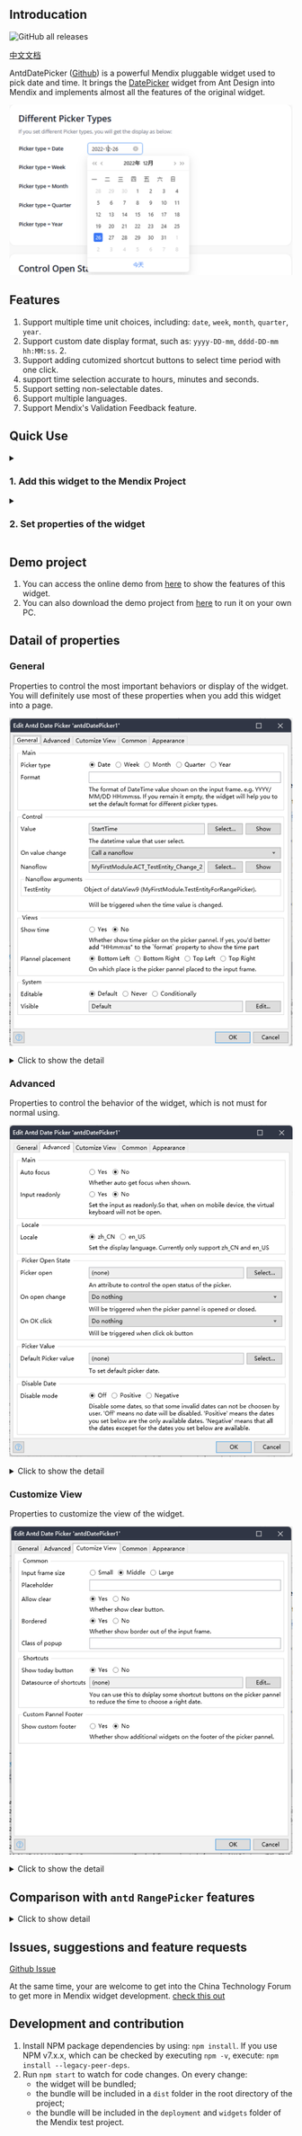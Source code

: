 ## Introducation
![GitHub all releases](https://img.shields.io/github/downloads/zjh1943/mendix-antd-date-picker/total?style=social)

[中文文档](./README-CN.md)  

AntdDatePicker ([Github](https://github.com/zjh1943/mendix-antd-date-picker)) is a powerful Mendix pluggable widget used to pick date and time. It brings the [DatePicker](https://ant.design/components/date-picker-cn#rangepicker) widget from Ant Design into Mendix and implements almost all the features of the original widget.

![antd date picker](./doc/DatePicker.png)

## Features
1. Support multiple time unit choices, including: `date`, `week`, `month`, `quarter`, `year`.
2. Support custom date display format, such as: `yyyy-DD-mm`, `dddd-DD-mm hh:MM:ss`. 2.
2. Support adding cutomized shortcut buttons to select time period with one click.
3. support time selection accurate to hours, minutes and seconds.
4. Support setting non-selectable dates. 
5. Support multiple languages. 
6. Support Mendix's Validation Feedback feature.

## Quick Use
<details>
<summary><h3>1. Add this widget to the Mendix Project</h3></summary>

1. Download the mpk file from [here](https://github.com/zjh1943/mendix-antd-date-picker/releases).
3. Copy the mpk file to your Mendix Project directory `{YourMendixProjectFolder}/widgets/`.
4. Open your Mendix Project with Mendix Studio Pro and click on the menu `Menu > App > Synchronize App Directory`.
</details>

<details>
<summary><h3>2. Set properties of the widget</h3></summary>

1. Select any page, add a `DataView` to the page, and set the `Datasource` for the `DataView`. The Datasource should be an Entity that having at least 1 DateTime attribute.![Alt text](doc/quick-use-step-1.png)![Alt text](doc/quick-use-step-1.1.png)
2. Add the `Antd Date Picker` widget to the `DataView` above. It can be found in the Toolbox on the right side of Mendix Studio Pro. ![Alt text](doc/quick-use-step-2.png)
3. Set the necessary properties for the widget, including `Picker Type`, `Start time`, `End time`, `On value change` :
    * Set `Picker type`. Select the default `Date` type.
    * Set `Time value` as an DateTime attribute of the Datasource entity. This property is used to set and read the time value of the widget.
    * Set `On value change` to `Nanoflow` and choose `create a new Nanoflow`. ![Alt text](doc/quick-use-step-3.png)
    * Read and print the `Start time` and `End time` properties in this `Nanoflow`. ![Alt text](doc/quick-use-step-4.png)
4. Run.

</details>

## Demo project

1. You can access the online demo from [here](https://demo-antdwidgets100.apps.ap-2a.mendixcloud.com) to show the features of this widget.   
2. You can also download the demo project from [here](https://github.com/zjh1943/mendx-antd-widgets-show) to run it on your own PC.
    
## Datail of properties

### General

Properties to control the most important behaviors or display of the widget. You will definitely use most of these properties when you add this widget into a page.

![properties-general](./doc/properties-general.png)

<details>
<summary>Click to show the detail</summary>

* Picker type. Support values: `date`, `week`, `month`, `quarter`, `year`. If you set it as `quarter`，you picker will display like this: ![](./doc/render-result-picker-type-quarter.png)
* Format. The format of DateTime value shown on the input frame. e.g. YYYY/MM/DD HH:mm:ss.
* Value. The datetime value that user select. You need to choose a attribute of a entity.
* On value Change. Will be triggered when the time value is changed.
* Show time. Whether show time picker on the picker pannel. If yes, you'd better add "HH:mm:ss" to the `format` property to show the time part. It looks like this: ![](./doc/render-result-show-time.png)
* Plannel placement. On which place is the picker pannel placed to the input frame. support values like: Bottom Left, Bottom Right, Top Left, Top Right.

</details>

### Advanced

Properties to control the behavior of the widget, which is not must for normal using.

![properties-advanced](./doc/properties-advanced.png)

<details>
<summary>Click to show the detail</summary>

* Main.
    * Auto focus. Whether auto get focus when shown.
    * Input readonly. Set the input as readonly.So that, when on mobile device, the virtual keyboard will not be open.
* Locale.
    * Locale. Set the display language. Currently only support zh_CN and en_US.
* Picker Open State.
    * Picker open. An attribute to control the open status of the picker.
    * On open change. Will be triggered when the picker pannel is opened or closed.
    * On OK cick. Will be triggered when click ok button. The ok button will be showd when "Show time" is true.
* Picker Value. (not support any more)
    * Default Picker value. The default time value on the picker pannel.
* Disable Date. 
    * Disable mode. Disable some dates, so that some invalid dates can not be choosen by user. 
        - 'Off' means no date will be disabled. 
        - 'Positive' means the dates you set below are the only available dates. 
        - 'Negative' means that all the dates excepet for the dates you set below are available.
    * Disable datasource. Choose the object list of dates you want to disable or enable.
    * Disable attribute. Choose the attribute with type of DateTime to diable or enable a date.

</details>

### Customize View

Properties to customize the view of the widget.

![properties-customize-view](./doc/properties-customize-view.png)

<details>
<summary>Click to show the detail</summary>

* Common.
    - size. Input frame size. Support value: Small, Middle, Large.
    - Placeholder.
    - Allow clear. Whether show clear button.
    - Bordered. Whether show border out of the input frame.
    - Class of popup. CSS class of the popup DOM element.
* Shortcuts. 
    - Show today button. Whether to show 'Today' button on panel.
    - Show now button. Whether to show 'Now' button on panel when show time is set as true.
    - Datasource of shortcuts. You can use this to dsiplay some shortcut buttons on the picker pannel to let user choose common dates by one click.
    - Attribute of label. Label will be shown on the shortcut button.
    - Value Attribute. When user click the shortcut button, the corresponding datetime will be selected.  
* Custom Pannel Footer
    - Show custom footer. Whether show additional widgets on the footer of the picker pannel.
    - Custom pannel footer. Put additional widgets on the footer of the picker pannel.

</details>

## Comparison with `antd` `RangePicker` features

<details>
<summary>Click to show detail</summary>

| Property              | Property Description                                                                                                                                                             | Property Type                                                             | Implement or not |
| --------------------- | -------------------------------------------------------------------------------------------------------------------------------------------------------------------------------- | ------------------------------------------------------------------------- | ---------------- |
| allowClear            | Whether to show clear button                                                                                                                                                     | boolean                                                                   | Y                |
| autoFocus             | If get focus when component mounted                                                                                                                                              | boolean                                                                   | Y                |
| bordered              | Whether has border style                                                                                                                                                         | boolean                                                                   | Y                |
| className             | The picker className                                                                                                                                                             | string                                                                    | Y                |
| dateRender            | Custom rendering function for date cells                                                                                                                                         | function(currentDate: dayjs, today: dayjs) => React.ReactNode             | N                |
| disabled              | Determine whether the DatePicker is disabled                                                                                                                                     | boolean                                                                   | Y                |
| disabledDate          | Specify the date that cannot be selected                                                                                                                                         | (currentDate: dayjs) => boolean                                           | Y                |
| popupClassName        | To customize the className of the popup calendar                                                                                                                                 | string                                                                    | Y                |
| getPopupContainer     | To set the container of the floating layer, while the default is to create a div element in body                                                                                 | function(trigger)                                                         | N                |
| inputReadOnly         | Set the readonly attribute of the input tag (avoids virtual keyboard on touch devices)                                                                                           | boolean                                                                   | Y                |
| locale                | Localization configuration                                                                                                                                                       | object                                                                    | Y                |
| mode                  | [The picker panel mode（ Cannot select year or month anymore? )](https://ant.design/docs/react/faq#When-set-mode-to-DatePicker/RangePicker,-cannot-select-year-or-month-anymore?) | time | date | month | year| decade                                        | N                |
| nextIcon              | The custom next icon                                                                                                                                                             | ReactNode                                                                 | N                |
| open                  | The open state of picker                                                                                                                                                         | boolean                                                                   | Y                |
| panelRender           | Customize panel render                                                                                                                                                           | (panelNode) => ReactNode                                                  | N                |
| picker                | Set picker type                                                                                                                                                                  | date | week | month | quarter | year                                      | Y                |
| placeholder           | The placeholder of date input                                                                                                                                                    | string | [string,string]                                                  | Y                |
| placement             | The position where the selection box pops up                                                                                                                                     | bottomLeft bottomRighttopLeft topRight                                    | Y                |
| popupStyle            | To customize the style of the popup calendar                                                                                                                                     | CSSProperties                                                             | Y                |
| presets               | The preset ranges for quick selection                                                                                                                                            | [{ label: React.ReactNode, value: dayjs }[]](https://day.js.org/)         | N                |
| prevIcon              | The custom prev icon                                                                                                                                                             | ReactNode                                                                 | Y                |
| size                  | To determine the size of the input box, the height of large and small, are 40px and 24px respectively, while default size is 32px                                                | large | middle | small                                                    | Y                |
| status                | Set validation status                                                                                                                                                            | 'error' | 'warning'                                                       | Y                |
| style                 | To customize the style of the input box                                                                                                                                          | CSSProperties                                                             | Y                |
| suffixIcon            | The custom suffix icon                                                                                                                                                           | ReactNode                                                                 | N                |
| superNextIcon         | The custom super next icon                                                                                                                                                       | ReactNode                                                                 | N                |
| superPrevIcon         | The custom super prev icon                                                                                                                                                       | ReactNode                                                                 | N                |
| onOpenChange          | Callback function, can be executed whether the popup calendar is popped up or closed                                                                                             | function(open)                                                            | Y                |
| onPanelChange         | Callback when picker panel mode is changed                                                                                                                                       | function(value, mode)                                                     | N                |
| defaultPickerValue    | To set default picker date                                                                                                                                                       | [dayjs](https://day.js.org/)                                              | N                |
| defaultValue          | To set default date, if start time or end time is null or undefined, the date range will be an open interval                                                                     | [dayjs](https://day.js.org/)                                              | N                |
| disabledTime          | To specify the time that cannot be selected                                                                                                                                      | function(date)                                                            | Y                |
| format                | To set the date format, refer to dayjs. When an array is provided, all values are used for parsing and first value is used for formatting, support Custom Format                 | string | (value: dayjs) => string | (string | (value: dayjs) => string)[] | Y                |
| renderExtraFooter     | Render extra footer in panel                                                                                                                                                     | (mode) => React.ReactNode                                                 | Y                |
| showNow               | Whether to show 'Now' button on panel when showTime is set                                                                                                                       | boolean                                                                   | Y                |
| showTime              | To provide an additional time selection                                                                                                                                          | object | boolean                                                          | Y                |
| showTime.defaultValue | [To set default time of selected date, demo](https://ant.design/components/date-picker#components-date-picker-demo-disabled-date)                                                | [dayjs](https://day.js.org/)                                              | N                |
| showToday             | Whether to show Today button                                                                                                                                                     | boolean                                                                   | Y                |
| value                 | To set date                                                                                                                                                                      | [dayjs](https://day.js.org/)                                              | Y                |
| onChange              | Callback function, can be executed when the selected time is changing                                                                                                            | function(date: dayjs, dateString: string)                                 | Y                |
| onOk                  | Callback when click ok button                                                                                                                                                    | function()                                                                | Y                |

</details>

## Issues, suggestions and feature requests

[Github Issue](https://github.com/zj1943/mendix-antd-date-picker/issues)

At the same time, your are welcome to get into the China Technology Forum to get more in Mendix widget development. [check this out](https://marketplace.siemens.com.cn/low-code-community)

## Development and contribution

1. Install NPM package dependencies by using: `npm install`. If you use NPM v7.x.x, which can be checked by executing `npm -v`, execute: `npm install --legacy-peer-deps`.
1. Run `npm start` to watch for code changes. On every change:
    - the widget will be bundled;
    - the bundle will be included in a `dist` folder in the root directory of the project;
    - the bundle will be included in the `deployment` and `widgets` folder of the Mendix test project.

